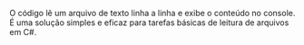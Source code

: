 O código lê um arquivo de texto linha a linha e exibe o conteúdo no console. É uma solução simples e eficaz para tarefas básicas de leitura de arquivos em C#.
